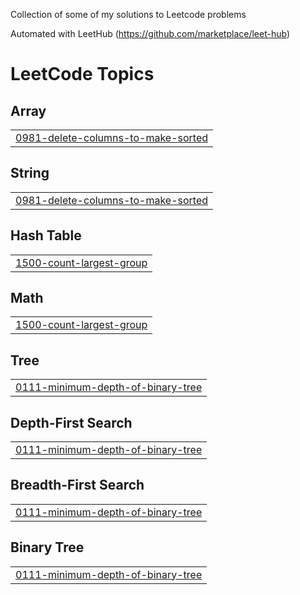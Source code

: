 Collection of some of my solutions to Leetcode problems

Automated with LeetHub (https://github.com/marketplace/leet-hub)

<!---LeetCode Topics Start-->
# LeetCode Topics
## Array
|  |
| ------- |
| [0981-delete-columns-to-make-sorted](https://github.com/FelixTed/Leetcode-Solutions/tree/master/0981-delete-columns-to-make-sorted) |
## String
|  |
| ------- |
| [0981-delete-columns-to-make-sorted](https://github.com/FelixTed/Leetcode-Solutions/tree/master/0981-delete-columns-to-make-sorted) |
## Hash Table
|  |
| ------- |
| [1500-count-largest-group](https://github.com/FelixTed/Leetcode-Solutions/tree/master/1500-count-largest-group) |
## Math
|  |
| ------- |
| [1500-count-largest-group](https://github.com/FelixTed/Leetcode-Solutions/tree/master/1500-count-largest-group) |
## Tree
|  |
| ------- |
| [0111-minimum-depth-of-binary-tree](https://github.com/FelixTed/Leetcode-Solutions/tree/master/0111-minimum-depth-of-binary-tree) |
## Depth-First Search
|  |
| ------- |
| [0111-minimum-depth-of-binary-tree](https://github.com/FelixTed/Leetcode-Solutions/tree/master/0111-minimum-depth-of-binary-tree) |
## Breadth-First Search
|  |
| ------- |
| [0111-minimum-depth-of-binary-tree](https://github.com/FelixTed/Leetcode-Solutions/tree/master/0111-minimum-depth-of-binary-tree) |
## Binary Tree
|  |
| ------- |
| [0111-minimum-depth-of-binary-tree](https://github.com/FelixTed/Leetcode-Solutions/tree/master/0111-minimum-depth-of-binary-tree) |
<!---LeetCode Topics End-->